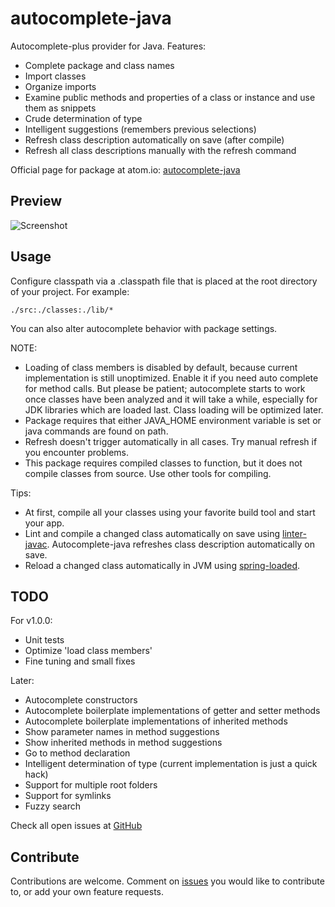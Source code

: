 # autocomplete-java

Autocomplete-plus provider for Java. Features:

* Complete package and class names
* Import classes
* Organize imports
* Examine public methods and properties of a class or instance and use them as snippets
* Crude determination of type
* Intelligent suggestions (remembers previous selections)
* Refresh class description automatically on save (after compile)
* Refresh all class descriptions manually with the refresh command

Official page for package at atom.io: [autocomplete-java](https://atom.io/packages/autocomplete-java)

## Preview

![Screenshot](https://raw.github.com/keskiju/autocomplete-java/master/screenshot.gif)

## Usage

Configure classpath via a .classpath file that is placed at the root directory of your project. For example:

    ./src:./classes:./lib/*

You can also alter autocomplete behavior with package settings.  

NOTE:
* Loading of class members is disabled by default, because current implementation is still unoptimized. Enable it if you need auto complete for method calls. But please be patient; autocomplete starts to work once classes have been analyzed and it will take a while, especially for JDK libraries which are loaded last. Class loading will be optimized later.
* Package requires that either JAVA_HOME environment variable is set or java commands are found on path.
* Refresh doesn't trigger automatically in all cases. Try manual refresh if you encounter problems.
* This package requires compiled classes to function, but it does not compile classes from source. Use other tools for compiling.

Tips:
* At first, compile all your classes using your favorite build tool and start your app.
* Lint and compile a changed class automatically on save using [linter-javac](https://atom.io/packages/linter-javac). Autocomplete-java refreshes class description automatically on save.
* Reload a changed class automatically in JVM using [spring-loaded](https://github.com/spring-projects/spring-loaded).

## TODO

For v1.0.0:
* Unit tests
* Optimize 'load class members'
* Fine tuning and small fixes

Later:
* Autocomplete constructors
* Autocomplete boilerplate implementations of getter and setter methods
* Autocomplete boilerplate implementations of inherited methods
* Show parameter names in method suggestions
* Show inherited methods in method suggestions
* Go to method declaration
* Intelligent determination of type (current implementation is just a quick hack)
* Support for multiple root folders
* Support for symlinks
* Fuzzy search

Check all open issues at [GitHub](https://github.com/keskiju/autocomplete-java/issues)

## Contribute

Contributions are welcome. Comment on [issues](https://github.com/keskiju/autocomplete-java/issues) you would like to contribute to, or add your own feature requests.
